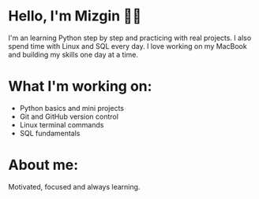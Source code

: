 # Hello, I'm Mizgin 👋🏼
I'm an learning Python step by step and practicing with real projects.
I also spend time with Linux and SQL every day.
I love working on my MacBook and building my skills one day at a time.

# What I'm working on:
- Python basics and mini projects
- Git and GitHub version control
- Linux terminal commands
- SQL fundamentals

# About me:
Motivated, focused and always learning.
